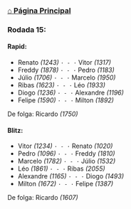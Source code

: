 ### [⌂ Página Principal](https://grupo-de-xadrez.github.io/)

### Rodada 15:

#### Rapid:

* Renato *(1243)* `· - ·` Vitor *(1317)*  
* Freddy *(1878)* `· - ·` Pedro *(1183)*  
* Júlio *(1706)* `· - ·` Marcelo *(1950)*  
* Ribas *(1623)* `· - ·` Léo *(1933)*  
* Diogo *(1236)* `· - ·` Alexandre *(1196)*  
* Felipe *(1590)* `· - ·` Milton *(1892)*  

De folga: Ricardo *(1750)*

#### Blitz:

* Vitor *(1234)* `· - ·` Renato *(1020)*  
* Pedro *(1096)* `· - ·` Freddy *(1810)*  
* Marcelo *(1782)* `· - ·` Júlio *(1532)*  
* Léo *(1861)* `· - ·` Ribas *(2055)*  
* Alexandre *(1165)* `· - ·` Diogo *(1493)*  
* Milton *(1672)* `· - ·` Felipe *(1387)*  

De folga: Ricardo *(1607)*

